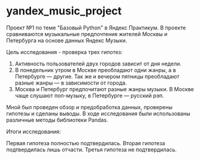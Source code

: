 # yandex_music_project
Проект №1 по теме "Базовый Python" в Яндекс Практикум.
В проекте сравниваются музыкальные предпочтения жителей Москвы и Петербурга на основе данных Яндекс Музыки. 

Цель исследования - проверка трех гипотез: 
1. Активность пользователей двух городов зависит от дня недели.
2. В понедельник утром в Москве преобладают одни жанры, а в Петербурге — другие. Так же и вечером пятницы преобладают разные жанры — в зависимости от города.
3. Москва и Петербург предпочитают разные жанры музыки. В Москве чаще слушают поп-музыку, в Петербурге — русский рэп.

Мной был проведен обзор и предобработка данных, проверены гипотезы и сделаны выводы. В ходе исследования были использованы различные методы библиотеки Pandas.

Итоги исследования:

Первая гипотеза полностью подтвердилась.
Вторая гипотеза подтвердилась лишь отчасти.
Третья гипотеза не подтвердилась.
